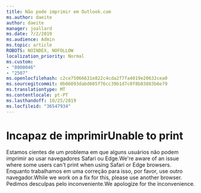 ```yaml
---
title: Não pode imprimir em Outlook.com
ms.author: daeite
author: daeite
manager: joallard
ms.date: 7/2/2019
ms.audience: Admin
ms.topic: article
ROBOTS: NOINDEX, NOFOLLOW
localization_priority: Normal
ms.custom:
- "8000046"
- "2507"
ms.openlocfilehash: c2ce75066631e822c4cda2f7fa4019e20632cea0
ms.sourcegitcommit: 0b06093dabd685f76cc39b1d7c0f8b03883b6e79
ms.translationtype: MT
ms.contentlocale: pt-PT
ms.lasthandoff: 10/25/2019
ms.locfileid: "36547934"
---
```

# <a name="unable-to-print"></a><span data-ttu-id="62dac-102">Incapaz de imprimir</span><span class="sxs-lookup"><span data-stu-id="62dac-102">Unable to print</span></span>

<span data-ttu-id="62dac-103">Estamos cientes de um problema em que alguns usuários não podem imprimir ao usar navegadores Safari ou Edge.</span><span class="sxs-lookup"><span data-stu-id="62dac-103">We're aware of an issue where some users can't print when using Safari or Edge browsers.</span></span> <span data-ttu-id="62dac-104">Enquanto trabalhamos em uma correção para isso, por favor, use outro navegador.</span><span class="sxs-lookup"><span data-stu-id="62dac-104">While we work on a fix for this, please use another browser.</span></span> <span data-ttu-id="62dac-105">Pedimos desculpas pelo inconveniente.</span><span class="sxs-lookup"><span data-stu-id="62dac-105">We apologize for the inconvenience.</span></span>
